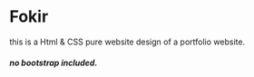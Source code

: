 # Fokir
this is a Html & CSS pure website design of a portfolio website.

##### no bootstrap included.
